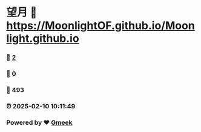 # 望月 :link: https://MoonlightOF.github.io/Moonlight.github.io 
### :page_facing_up: [2](https://MoonlightOF.github.io/Moonlight.github.io/tag.html) 
### :speech_balloon: 0 
### :hibiscus: 493 
### :alarm_clock: 2025-02-10 10:11:49 
### Powered by :heart: [Gmeek](https://github.com/Meekdai/Gmeek)
